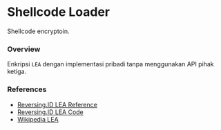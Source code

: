 # Shellcode Loader

Shellcode encryptoin.

### Overview

Enkripsi `LEA` dengan implementasi pribadi tanpa menggunakan API pihak ketiga.

### References

- [Reversing.ID LEA Reference](https://github.com/ReversingID/Crypto-Reference/tree/master/References/Modern/Block-Cipher/LEA)
- [Reversing.ID LEA Code](https://github.com/ReversingID/Crypto-Reference/blob/master/Codes/Cipher/Block/LEA/code.c)
- [Wikipedia LEA](https://en.wikipedia.org/wiki/LEA_(cipher))